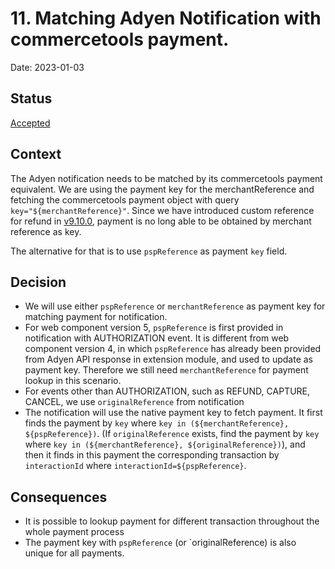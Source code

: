 # 11. Matching Adyen Notification with commercetools payment.

Date: 2023-01-03

## Status

[Accepted](https://github.com/commercetools/commercetools-adyen-integration/pull/1049)

## Context

The Adyen notification needs to be matched by its commercetools payment equivalent.
We are using the payment key for the merchantReference and fetching the commercetools payment object with query `key="${merchantReference}"`.
Since we have introduced custom reference for refund 
in [v9.10.0](https://github.com/commercetools/commercetools-adyen-integration/releases/tag/v9.10.0), payment is no long able to be obtained by merchant reference as key. 

The alternative for that is to use `pspReference` as payment `key` field.

## Decision

- We will use either `pspReference` or `merchantReference` as payment key for matching payment for notification.
- For web component version 5, `pspReference` is first provided in notification with AUTHORIZATION event. It is different from web component version 4, in which `pspReference` has already been provided from Adyen API response in extension module, and used to update as payment key. Therefore we still need `merchantReference` for payment lookup in this scenario.
- For events other than AUTHORIZATION, such as REFUND, CAPTURE, CANCEL, we use `originalReference` from notification
- The notification will use the native payment key to fetch payment. It first finds the payment by `key` where `key in (${merchantReference}, ${pspReference})`.
(If `originalReference` exists, find the payment by `key` where `key in (${merchantReference}, ${originalReference})`), and then it finds in this payment the corresponding transaction by `interactionId` where `interactionId=${pspReference}`. 

## Consequences

- It is possible to lookup payment for different transaction throughout the whole payment process
- The payment key with `pspReference` (or `originalReference) is also unique for all payments.
